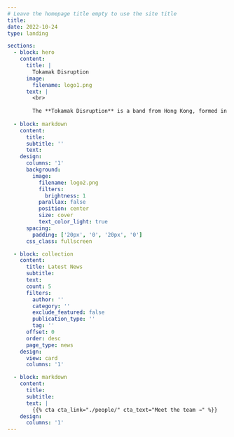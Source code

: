 ```yaml
---
# Leave the homepage title empty to use the site title
title:
date: 2022-10-24
type: landing

sections:
  - block: hero
    content:
      title: |
        Tokamak Disruption
      image:
        filename: logo1.png
      text: |
        <br>
        
        The **Tokamak Disruption** is a band from Hong Kong, formed in August 2024. They primarily focus on grindcore while also incorporating elements from other heavy music genres such as melodic death metal, deathcore, and nu metal. <br> If you are interested in collaborating with us — whether in music or academia (we are particularly keen on Music Information Retrieval) — please feel free to contact us via email at zzhaock@connect.ust.hk . We also welcome any performance opportunities, particularly in Hong Kong and Guangdong. 
  
  - block: markdown
    content:
      title:
      subtitle: ''
      text:
    design:
      columns: '1'
      background:
        image: 
          filename: logo2.png
          filters:
            brightness: 1
          parallax: false
          position: center
          size: cover
          text_color_light: true
      spacing:
        padding: ['20px', '0', '20px', '0']
      css_class: fullscreen

  - block: collection
    content:
      title: Latest News
      subtitle:
      text:
      count: 5
      filters:
        author: ''
        category: ''
        exclude_featured: false
        publication_type: ''
        tag: ''
      offset: 0
      order: desc
      page_type: news
    design:
      view: card
      columns: '1'

  - block: markdown
    content:
      title:
      subtitle:
      text: |
        {{% cta cta_link="./people/" cta_text="Meet the team →" %}}
    design:
      columns: '1'
---
```

